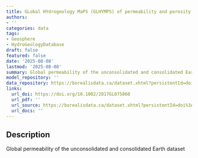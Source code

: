 ```yaml
---
title: GLobal HYdrogeology MaPS (GLHYMPS) of permeability and porosity
authors:
- ''
categories: data
tags:
- Geosphere
- HydroGeologyDatabase
draft: false
featured: false
date: '2025-08-08'
lastmod: '2025-08-08'
summary: Global permeability of the unconsolidated and consolidated Earth dataset
model_repository: ''
data_repository: https://borealisdata.ca/dataset.xhtml?persistentId=doi%3A10.5683/SP2/TTJNIU
links:
  url_doi: https://doi.org/10.1002/2017GL075860
  url_pdf: ''
  url_source: https://borealisdata.ca/dataset.xhtml?persistentId=doi%3A10.5683/SP2/TTJNIU
  url_docs: ''
---
```


## Description

Global permeability of the unconsolidated and consolidated Earth dataset

